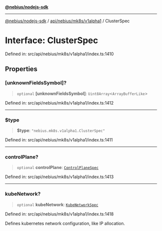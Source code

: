 [**@nebius/nodejs-sdk**](../../../../../README.md)

***

[@nebius/nodejs-sdk](../../../../../README.md) / [api/nebius/mk8s/v1alpha1](../README.md) / ClusterSpec

# Interface: ClusterSpec

Defined in: src/api/nebius/mk8s/v1alpha1/index.ts:1410

## Properties

### \[unknownFieldsSymbol\]?

> `optional` **\[unknownFieldsSymbol\]**: `Uint8Array`\<`ArrayBufferLike`\>

Defined in: src/api/nebius/mk8s/v1alpha1/index.ts:1412

***

### $type

> **$type**: `"nebius.mk8s.v1alpha1.ClusterSpec"`

Defined in: src/api/nebius/mk8s/v1alpha1/index.ts:1411

***

### controlPlane?

> `optional` **controlPlane**: [`ControlPlaneSpec`](ControlPlaneSpec.md)

Defined in: src/api/nebius/mk8s/v1alpha1/index.ts:1413

***

### kubeNetwork?

> `optional` **kubeNetwork**: [`KubeNetworkSpec`](KubeNetworkSpec.md)

Defined in: src/api/nebius/mk8s/v1alpha1/index.ts:1418

Defines kubernetes network configuration, like IP allocation.
